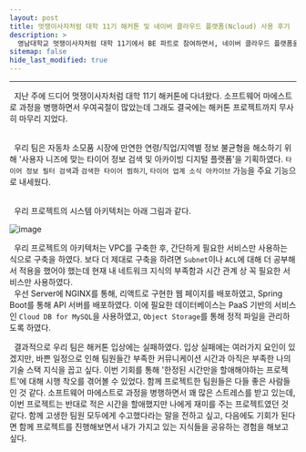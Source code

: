 ```yaml
---
layout: post
title: 멋쟁이사자처럼 대학 11기 해커톤 및 네이버 클라우드 플랫폼(Ncloud) 사용 후기
description: >
  영남대학교 멋쟁이사자처럼 대학 11기에서 BE 파트로 참여하면서, 네이버 클라우드 플랫폼을 통해 배포 환경을 구축하게 되었고, 이에 따른 후기를 작성하려 한다.
sitemap: false
hide_last_modified: true
---
```


---

&nbsp; 지난 주에 드디어 멋쟁이사자처럼 대학 11기 해커톤에 다녀왔다. 소프트웨어 마에스트로 과정을 병행하면서 우여곡절이 많았는데 그래도 결국에는 해커톤 프로젝트까지 무사히 마무리 지었다.<br><br>

&nbsp; 우리 팀은 자동차 소모품 시장에 만연한 연령/직업/지역별 정보 불균형을 해소하기 위해 '사용자 니즈에 맞는 타이어 정보 검색 및 아카이빙 디지털 플랫폼'을 기획하였다. `타이어 정보 필터 검색`과 `검색한 타이어 찜하기`, `타이어 업계 소식 아카이브` 가능을 주요 기능으로 내세웠다.<br><br>

&nbsp; 우리 프로젝트의 시스템 아키텍처는 아래 그림과 같다.

![image](https://user-images.githubusercontent.com/68031450/262937538-7b30efe2-e38a-4a9d-ad8a-ec8acfc34a85.png)

&nbsp; 우리 프로젝트의 아키텍처는 VPC를 구축한 후, 간단하게 필요한 서비스만 사용하는 식으로 구축을 하였다. 보다 더 제대로 구축을 하려면 `Subnet`이나 `ACL`에 대해 더 공부해서 적용을 했어야 했는데 현재 내 네트워크 지식의 부족함과 시간 관계 상 꼭 필요한 서비스만 사용하였다.<br>
&nbsp; 우선 Server에 NGINX를 통해, 리액트로 구현한 웹 페이지를 배포하였고, Spring Boot를 통해 API 서버를 배포하였다. 이에 필요한 데이터베이스는 PaaS 기반의 서비스인 `Cloud DB for MySQL`을 사용하였고, `Object Storage`를 통해 정적 파일을 관리하도록 하였다.

&nbsp; 결과적으로 우리 팀은 해커톤 입상에는 실패하였다. 입상 실패에는 여러가지 요인이 있겠지만, 바쁜 일정으로 인해 팀원들간 부족한 커뮤니케이션 시간과 아직은 부족한 나의 기술 스택 지식을 꼽고 싶다. 이번 기회를 통해 '한정된 시간만을 할애해야하는 프로젝트'에 대해 시행 착오를 겪어볼 수 있었다. 함께 프로젝트한 팀원들은 다들 좋은 사람들인 것 같다. 소프트웨어 마에스트로 과정을 병행하면서 꽤 많은 스트레스를 받고 있는데, 이번 프로젝트는 반대로 적은 시간을 할애했지만 나에게 재미를 주는 프로젝트였던 것 같다. 함께 고생한 팀원 모두에게 수고했다라는 말을 전하고 싶고, 다음에도 기회가 된다면 함께 프로젝트를 진행해보면서 내가 가지고 있는 지식들을 공유하는 경험을 해보고 싶다.
